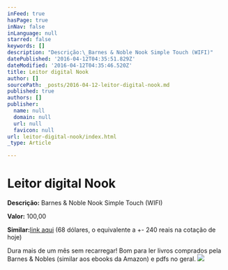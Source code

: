 ```yaml
---
inFeed: true
hasPage: true
inNav: false
inLanguage: null
starred: false
keywords: []
description: "Descrição:\_Barnes & Noble Nook Simple Touch (WIFI)"
datePublished: '2016-04-12T04:35:51.829Z'
dateModified: '2016-04-12T04:35:46.520Z'
title: Leitor digital Nook
author: []
sourcePath: _posts/2016-04-12-leitor-digital-nook.md
published: true
authors: []
publisher:
  name: null
  domain: null
  url: null
  favicon: null
url: leitor-digital-nook/index.html
_type: Article

---
```

# Leitor digital Nook

**Descrição:** Barnes & Noble Nook Simple Touch (WIFI)

**Valor:** 100,00

**Similar:**[link aqui][0] (68 dólares, o equivalente a +- 240 reais na cotação de hoje)

Dura mais de um mês sem recarregar! Bom para ler livros comprados pela Barnes & Nobles (similar aos ebooks da Amazon) e pdfs no geral.
![](https://the-grid-user-content.s3-us-west-2.amazonaws.com/92f5d497-98d6-4fc7-acdb-7f1ddc5f69f5.jpg)

[0]: http://www.amazon.com/gp/product/140053271X/ref=pd_lpo_sbs_dp_ss_1?pf_rd_p=1944687562&pf_rd_s=lpo-top-stripe-1&pf_rd_t=201&pf_rd_i=B006VB6UNI&pf_rd_m=ATVPDKIKX0DER&pf_rd_r=0NVHX1EF1Z02X8BT4T17